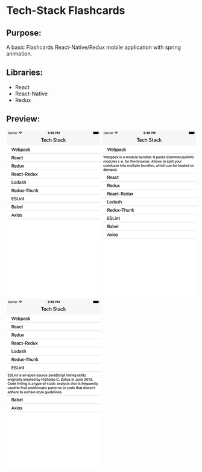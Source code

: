 # Tech-Stack Flashcards

## Purpose:
A basic Flashcards React-Native/Redux mobile application with spring animation.

## Libraries:
- React
- React-Native
- Redux

## Preview:
![alt text](https://github.com/jdollete/tech-stack-flashcards/blob/master/public/Simulator1.png?raw=true "Preview 1")
![alt text](https://github.com/jdollete/tech-stack-flashcards/blob/master/public/Simulator2.png?raw=true "Preview 2")
![alt text](https://github.com/jdollete/tech-stack-flashcards/blob/master/public/Simulator3.png?raw=true "Preview 3")
